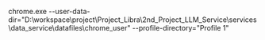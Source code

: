 chrome.exe --user-data-dir="D:\workspace\project\Project_Libra\2nd_Project_LLM_Service\services\data_service\datafiles\chrome_user" --profile-directory="Profile 1"